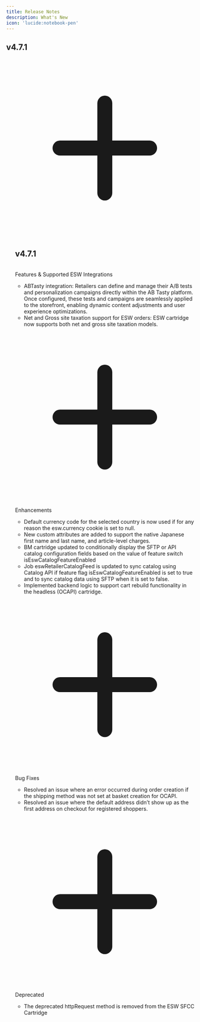 ```yaml
---
title: Release Notes
description: What's New
icon: 'lucide:notebook-pen'
---
```


## v4.7.1

<!-- component -->
  <div class="max-w-xl mx-auto p-8">
    <div class="flow-root">
      <ul class="-mb-8">

<!-- Feature Entry 1 -->

<div class="relative pb-8">
            <span class="absolute top-5 left-5 -ml-px h-full w-0.5 bg-gray-200" aria-hidden="true"></span>
            <div class="relative flex items-start space-x-3">
              <div>
                <div class="relative px-1">
                  <div class="h-8 w-8 bg-blue-500 rounded-full ring-8 ring-white flex items-center justify-center">
                    <svg class="text-white h-5 w-5" xmlns="http://www.w3.org/2000/svg" fill="none" viewBox="0 0 24 24" stroke="currentColor">
                      <path stroke-linecap="round" stroke-linejoin="round" stroke-width="2" d="M12 6v6m0 0v6m0-6h6m-6 0H6" />
</svg>
                  </div>
                </div>
              </div>
              <div class="min-w-0 flex-1 py-0">
                <div class="text-md text-gray-500">
                  <div>
                    <h2 class="font-extrabold text-2xl text-center text-gray-900 dark:text-white mr-2">v4.7.1</h2> <br>
                    <span class="my-0.5 relative inline-flex items-center bg-white rounded-full border border-gray-300 px-3 py-0.5 text-sm">
                      <div class="absolute flex-shrink-0 flex items-center justify-center">
                        <span class="h-1.5 w-1.5 rounded-full bg-green-500" aria-hidden="true"></span>
                      </div>
                      <div class="ml-3.5 font-medium text-gray-900">Features & Supported ESW Integrations

</div>
                    </a>
                  </div>
                  <span class="whitespace-nowrap text-sm"></span>
                </div>
                <div class="mt-2 text-gray-700 dark:text-neutral-300">
                  <ul>
            <li>ABTasty integration: Retailers can define and manage their A/B tests and personalization campaigns directly within the AB Tasty platform. Once configured, these tests and campaigns are seamlessly applied to the storefront, enabling dynamic content adjustments and user experience optimizations.</li>
            <li>Net and Gross site taxation support for ESW orders: ESW cartridge now supports both net and gross site taxation models.</li>
          </ul>
                </div>
              </div>
            </div>
          </div>
<!-- Feature Entry 2 (Duplicate) -->

<div class="relative pb-8">
            <span class="absolute top-5 left-5 -ml-px h-full w-0.5 bg-gray-200" aria-hidden="true"></span>
            <div class="relative flex items-start space-x-3">
              <div>
                <div class="relative px-1">
                  <div class="h-8 w-8 bg-blue-500 rounded-full ring-8 ring-white flex items-center justify-center">
                    <svg class="text-white h-5 w-5" xmlns="http://www.w3.org/2000/svg" fill="none" viewBox="0 0 24 24" stroke="currentColor">
                      <path stroke-linecap="round" stroke-linejoin="round" stroke-width="2" d="M12 6v6m0 0v6m0-6h6m-6 0H6" />
</svg>
                  </div>
                </div>
              </div>
              <div class="min-w-0 flex-1 py-0">
                <div class="text-md text-gray-500">
                  <div>
                    <span class="font-medium text-gray-900 mr-2"></span>
                    <span class="my-0.5 relative inline-flex items-center bg-white rounded-full border border-gray-300 px-3 py-0.5 text-sm">
                      <div class="absolute flex-shrink-0 flex items-center justify-center">
                        <span class="h-1.5 w-1.5 rounded-full bg-amber-500" aria-hidden="true"></span>
                      </div>
                      <div class="ml-3.5 font-medium text-gray-900">Enhancements</div>
                    </a>
                  </div>
                  <span class="whitespace-nowrap text-sm"></span>
                </div>
                <div class="mt-2 text-gray-700 dark:text-white">
                  <ul>
            <li>Default currency code for the selected country is now used if for any reason the esw.currency cookie is set to null.</li>
            <li>New custom attributes are added to support the native Japanese first name and last name, and article-level charges.</li>
            <li>BM cartridge updated to conditionally display the SFTP or API catalog configuration fields based on the value of feature switch isEswCatalogFeatureEnabled</li>
            <li>Job eswRetailerCatalogFeed is updated to sync catalog using Catalog API if feature flag isEswCatalogFeatureEnabled is set to true and to sync catalog data using SFTP when it is set to false.</li>
            <li>Implemented backend logic to support cart rebuild functionality in the headless (OCAPI) cartridge.</li>
          </ul>
                </div>
              </div>
            </div>
          </div>

<div class="relative pb-8">
            <span class="absolute top-5 left-5 -ml-px h-full w-0.5 bg-gray-200" aria-hidden="true"></span>
            <div class="relative flex items-start space-x-3">
              <div>
                <div class="relative px-1">
                  <div class="h-8 w-8 bg-blue-500 rounded-full ring-8 ring-white flex items-center justify-center">
                    <svg class="text-white h-5 w-5" xmlns="http://www.w3.org/2000/svg" fill="none" viewBox="0 0 24 24" stroke="currentColor">
                      <path stroke-linecap="round" stroke-linejoin="round" stroke-width="2" d="M12 6v6m0 0v6m0-6h6m-6 0H6" />
</svg>
                  </div>
                </div>
              </div>
              <div class="min-w-0 flex-1 py-0">
                <div class="text-md text-gray-500">
                  <div>
                    <span class="font-medium text-gray-900 mr-2"></span>
                    <span class="my-0.5 relative inline-flex items-center bg-white rounded-full border border-gray-300 px-3 py-0.5 text-sm">
                      <div class="absolute flex-shrink-0 flex items-center justify-center">
                        <span class="h-1.5 w-1.5 rounded-full bg-red-500" aria-hidden="true"></span>
                      </div>
                      <div class="ml-3.5 font-medium text-gray-900">Bug Fixes</div>
                    </a>
                  </div>
                  <span class="whitespace-nowrap text-sm"></span>
                </div>
                <div class="mt-2 text-gray-700 dark:text-white">
                  <ul>
            <li>Resolved an issue where an error occurred during order creation if the shipping method was not set at basket creation for OCAPI.</li>
            <li>Resolved an issue where the default address didn’t show up as the first address on checkout for registered shoppers.</li>
          </ul>
                </div>
              </div>
            </div>
          </div>

<div class="relative pb-8">
            <span class="absolute top-5 left-5 -ml-px h-full w-0.5 bg-gray-200" aria-hidden="true"></span>
            <div class="relative flex items-start space-x-3">
              <div>
                <div class="relative px-1">
                  <div class="h-8 w-8 bg-blue-500 rounded-full ring-8 ring-white flex items-center justify-center">
                    <svg class="text-white h-5 w-5" xmlns="http://www.w3.org/2000/svg" fill="none" viewBox="0 0 24 24" stroke="currentColor">
                      <path stroke-linecap="round" stroke-linejoin="round" stroke-width="2" d="M12 6v6m0 0v6m0-6h6m-6 0H6" />
</svg>
                  </div>
                </div>
              </div>
              <div class="min-w-0 flex-1 py-0">
                <div class="text-md text-gray-500">
                  <div>
                    <span class="font-medium text-gray-900 mr-2"></span>
                    <span class="my-0.5 relative inline-flex items-center bg-white rounded-full border border-gray-300 px-3 py-0.5 text-sm">
                      <div class="absolute flex-shrink-0 flex items-center justify-center">
                        <span class="h-1.5 w-1.5 rounded-full bg-blue-500" aria-hidden="true"></span>
                      </div>
                      <div class="ml-3.5 font-medium text-gray-900">Deprecated</div>
                    </a>
                  </div>
                  <span class="whitespace-nowrap text-sm"></span>
                </div>
                <div class="mt-2 text-gray-700 dark:text-white">
                  <ul>
            <li>The deprecated httpRequest method is removed from the ESW SFCC Cartridge</li>
          </ul>
        </li>
      </ul>
    </div>
  </div>
</div>
